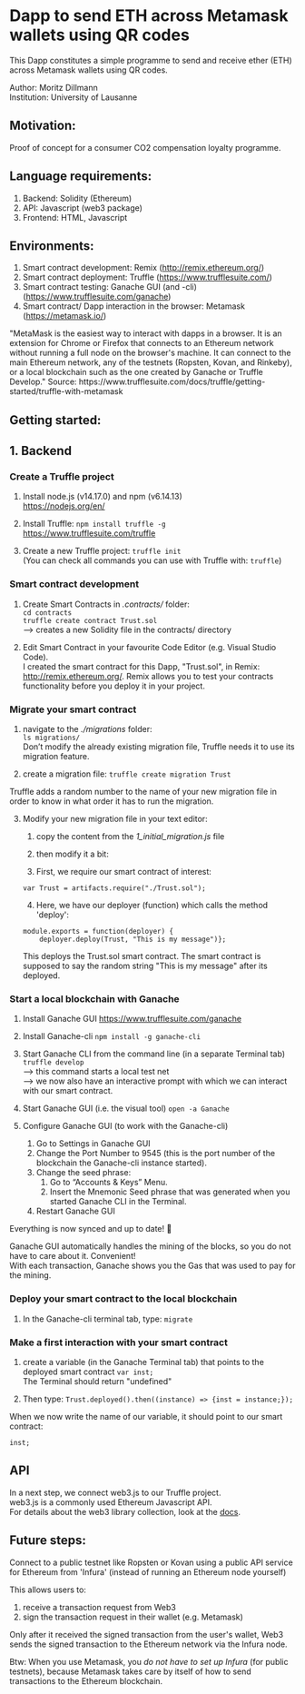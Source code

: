 # Dapp to send ETH across Metamask wallets using QR codes
<p> This Dapp constitutes a simple programme to send and receive ether (ETH) across Metamask wallets using QR codes. </p>

<p> Author: Moritz Dillmann <br>
Institution: University of Lausanne </p>

## Motivation: 
<p> Proof of concept for a consumer CO2 compensation loyalty programme. </p>

##  Language requirements:
1) Backend: Solidity (Ethereum)
2) API: Javascript (web3 package)
3) Frontend: HTML, Javascript

## Environments:
1) Smart contract development: Remix (http://remix.ethereum.org/)
2) Smart contract deployment: Truffle (https://www.trufflesuite.com/)
3) Smart contract testing: Ganache GUI (and -cli) (https://www.trufflesuite.com/ganache)
4) Smart contract/ Dapp interaction in the browser: Metamask (https://metamask.io/)

<p> "MetaMask is the easiest way to interact with dapps in a browser. It is an extension for Chrome or Firefox that connects to an Ethereum network without running a full node on the browser's machine. It can connect to the main Ethereum network, any of the testnets (Ropsten, Kovan, and Rinkeby), or a local blockchain such as the one created by Ganache or Truffle Develop."
Source: https://www.trufflesuite.com/docs/truffle/getting-started/truffle-with-metamask </p>

## Getting started:

## 1. Backend

### Create a Truffle project
1. Install node.js (v14.17.0) and npm (v6.14.13) <br>
https://nodejs.org/en/

2. Install Truffle: 
`npm install truffle -g` <br>
https://www.trufflesuite.com/truffle

3. Create a new Truffle project:
`truffle init` <br>
(You can check all commands you can use with Truffle with: `truffle`)

### Smart contract development
1. Create Smart Contracts in _.contracts/_ folder: <br>
`cd contracts` <br>
`truffle create contract Trust.sol` <br>
—> creates a new Solidity file in the contracts/ directory

2. Edit Smart Contract in your favourite Code Editor (e.g. Visual Studio Code). <br>
 I created the smart contract for this Dapp, "Trust.sol", in Remix: http://remix.ethereum.org/. Remix allows you to test your contracts functionality before you deploy it in your project.

### Migrate your smart contract
1. navigate to the _./migrations_ folder: <br>
`ls migrations/` <br>
Don’t modify the already existing migration file, Truffle needs it to use its migration feature.

2. create a migration file: 
`truffle create migration Trust` <br>

 Truffle adds a random number to the name of your new migration file in order to know in what order it has to run the migration.

3. 	Modify your new migration file in your text editor:
	1. copy the content from the _1_initial_migration.js_ file <br>
    2. then modify it a bit: <br>

    3. First, we require our smart contract of interest:

    `var Trust = artifacts.require("./Trust.sol");` <br>

    4. Here, we have our deployer (function) which calls the method 'deploy': <br>

    ```
    module.exports = function(deployer) {
        deployer.deploy(Trust, "This is my message")}; 
    ```

    This deploys the Trust.sol smart contract. 
    The smart contract is supposed to say the random string "This is my message" after its deployed.


### Start a local blockchain with Ganache
1. Install Ganache GUI 
https://www.trufflesuite.com/ganache

2. Install Ganache-cli
`npm install -g ganache-cli`

3. Start Ganache CLI from the command line (in a separate Terminal tab)
`truffle develop` <br>
—> this command starts a local test net <br>
—> we now also have an interactive prompt with which we can interact with our smart contract.

2. Start Ganache GUI (i.e. the visual tool)
`open -a Ganache`

3. Configure Ganache GUI (to work with the Ganache-cli)

    1. Go to Settings in Ganache GUI
	2. Change the Port Number to 9545 (this is the port number of the blockchain the Ganache-cli instance started).
    3. Change the seed phrase: 
        1. Go to “Accounts & Keys” Menu.
        2. Insert the Mnemonic Seed phrase that was generated when you started Ganache CLI in the Terminal.
    4. Restart Ganache GUI

<p> Everything is now synced and up to date! 🧞 </p>
<p> Ganache GUI automatically handles the mining of the blocks, so you do not have to care about it. Convenient! <br> 
With each transaction, Ganache shows you the Gas that was used to pay for the mining.</p>

### Deploy your smart contract to the local blockchain

1. In the Ganache-cli terminal tab, type:
`migrate`

### Make a first interaction with your smart contract
1. create a variable (in the Ganache Terminal tab) that points to the deployed smart contract 
`var inst;` <br>
The Terminal should return "undefined"

2. Then type: 
`Trust.deployed().then((instance) => {inst = instance;});` <br>

<p> When we now write the name of our variable, it should point to our smart contract: </p>

`inst;`

## API
<p> In a next step, we connect web3.js to our Truffle project. <br>
web3.js is a commonly used Ethereum Javascript API. <br>
For details about the web3 library collection, look at the 
<a href="https://web3js.readthedocs.io/en/v1.3.4/#:~:text=Ethereum%20JavaScript%20API-,web3.,using%20HTTP%2C%20IPC%20or%20WebSocket.&text=js%20as%20well%20as%20providing%20an%20API%20reference%20documentation%20with%20examples">docs</a>.










## Future steps: 

Connect to a public testnet like Ropsten or Kovan using a public API service for Ethereum from 'Infura' (instead of running an Ethereum node yourself)

This allows users to:
1. receive a transaction request from Web3
2. sign the transaction request in their wallet (e.g. Metamask)

Only after it received the signed transaction from the user's wallet, Web3 sends the signed transaction to the Ethereum network via the Infura node.

Btw:
When you use Metamask, you _do not have to set up Infura_ (for public testnets), because Metamask takes care by itself of how to send transactions to the Ethereum blockchain.
